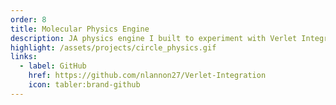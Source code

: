 ```yaml
---
order: 8
title: Molecular Physics Engine
description: JA physics engine I built to experiment with Verlet Integration that simulates physical interaction between particles. Created in Java with the Processing UI library.
highlight: /assets/projects/circle_physics.gif
links:
  - label: GitHub
    href: https://github.com/nlannon27/Verlet-Integration
    icon: tabler:brand-github
---
```

